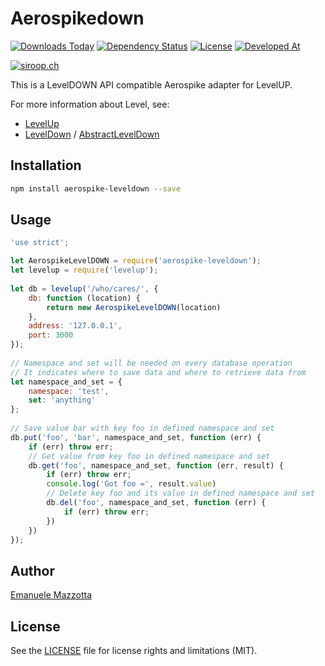 # Aerospikedown

[![Downloads Today](https://img.shields.io/npm/dt/aerospike-leveldown.svg)](https://badge.fury.io/js/aerospike-leveldown)
[![Dependency Status](https://david-dm.org/ProjectThor/aerospikedown.svg)](https://david-dm.org/ProjectThor/aerospikedown)
[![License](http://img.shields.io/:license-mit-blue.svg)](http://doge.mit-license.org)
[![Developed At](https://img.shields.io/badge/developed%20with%20♥%20at-siroop-blue.svg)](https://siroop.ch/)

[![siroop.ch](https://rawgit.com/ProjectThor/aerospikedown/master/img/siroop.png)](https://siroop.ch)

This is a LevelDOWN API compatible Aerospike adapter for LevelUP.

For more information about Level, see:

* [LevelUp](https://github.com/Level/levelup)
* [LevelDown](https://github.com/Level/leveldown) / [AbstractLevelDown](https://github.com/Level/abstract-leveldown)

## Installation

``` sh
npm install aerospike-leveldown --save
```

## Usage

``` js
'use strict';

let AerospikeLevelDOWN = require('aerospike-leveldown');
let levelup = require('levelup');
 
let db = levelup('/who/cares/', {
    db: function (location) {
        return new AerospikeLevelDOWN(location)
    },
    address: '127.0.0.1',
    port: 3000
});
 
// Namespace and set will be needed on every database operation 
// It indicates where to save data and where to retrieve data from 
let namespace_and_set = {
    namespace: 'test',
    set: 'anything'
};
 
// Save value bar with key foo in defined namespace and set
db.put('foo', 'bar', namespace_and_set, function (err) {
    if (err) throw err;
    // Get value from key foo in defined namespace and set
    db.get('foo', namespace_and_set, function (err, result) {
        if (err) throw err;
        console.log('Got foo =', result.value)
        // Delete key foo and its value in defined namespace and set
        db.del('foo', namespace_and_set, function (err) {
            if (err) throw err;
        })
    })
});
```

## Author

[Emanuele Mazzotta](mailto:emanuele.mazzotta@siroop.ch)

## License

See the [LICENSE](LICENSE.md) file for license rights and limitations (MIT).
